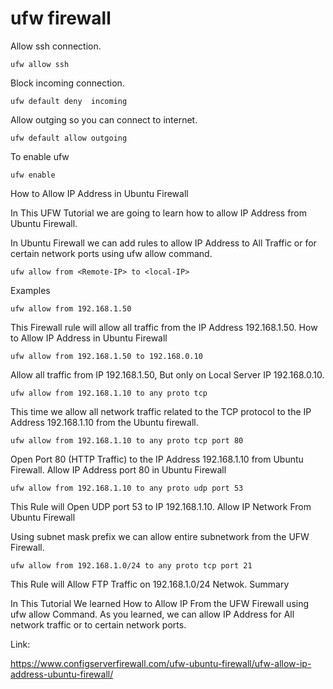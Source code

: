 

# ufw firewall


Allow ssh connection.
```
ufw allow ssh 
```
Block incoming connection.
```
ufw default deny  incoming
```
Allow outging so you can connect to internet.
```
ufw default allow outgoing
```
To enable ufw
```
ufw enable
```

How to Allow IP Address in Ubuntu Firewall

In This UFW Tutorial we are going to learn how to allow IP Address from Ubuntu Firewall.

In Ubuntu Firewall we can add rules to allow IP Address to All Traffic or for certain network ports using ufw allow command.
```
ufw allow from <Remote-IP> to <local-IP>
```
Examples
```
ufw allow from 192.168.1.50
```
This Firewall rule will allow all traffic from the IP Address 192.168.1.50.
How to Allow IP Address in Ubuntu Firewall
  
```
ufw allow from 192.168.1.50 to 192.168.0.10
```
  
Allow all traffic from IP 192.168.1.50, But only on Local Server IP 192.168.0.10.
```
ufw allow from 192.168.1.10 to any proto tcp
```
This time we allow all network traffic related to the TCP protocol to the IP Address 192.168.1.10 from the Ubuntu firewall.
```
ufw allow from 192.168.1.10 to any proto tcp port 80
```
Open Port 80 (HTTP Traffic) to the IP Address 192.168.1.10 from Ubuntu Firewall.
Allow IP Address port 80 in Ubuntu Firewall
```
ufw allow from 192.168.1.10 to any proto udp port 53
```
  
This Rule will Open UDP port 53 to IP 192.168.1.10.
Allow IP Network From Ubuntu Firewall

Using subnet mask prefix we can allow entire subnetwork from the UFW Firewall.
```
ufw allow from 192.168.1.0/24 to any proto tcp port 21
```
  
This Rule will Allow FTP Traffic on 192.168.1.0/24 Netwok.
Summary

In This Tutorial We learned How to Allow IP From the UFW Firewall using ufw allow Command. As you learned, we can allow IP Address for All network traffic or to certain network ports.

Link:

https://www.configserverfirewall.com/ufw-ubuntu-firewall/ufw-allow-ip-address-ubuntu-firewall/
